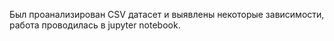 Был проанализирован CSV датасет и выявлены некоторые зависимости, работа проводилась в jupyter notebook.
